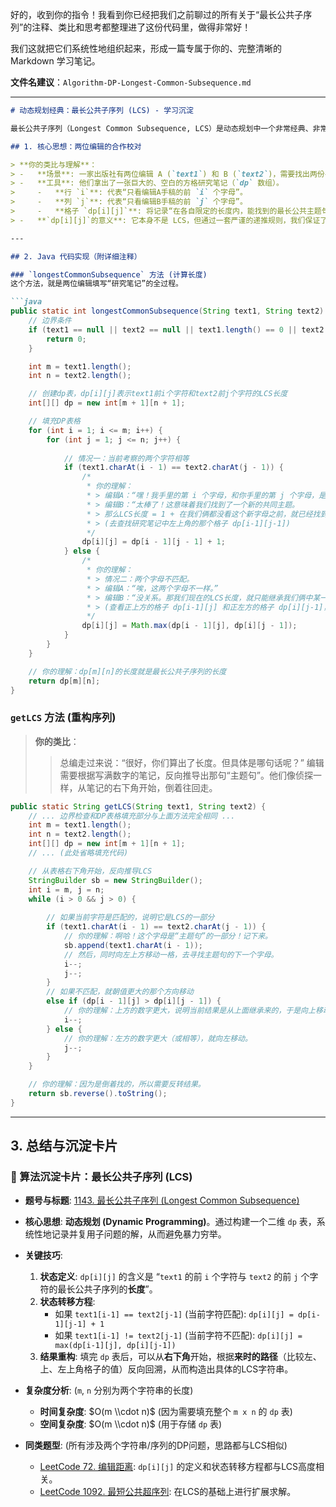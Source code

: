 好的，收到你的指令！我看到你已经把我们之前聊过的所有关于“最长公共子序列”的注释、类比和思考都整理进了这份代码里，做得非常好！

我们这就把它们系统性地组织起来，形成一篇专属于你的、完整清晰的 Markdown 学习笔记。

**文件名建议**：`Algorithm-DP-Longest-Common-Subsequence.md`

-----

````markdown
# 动态规划经典：最长公共子序列 (LCS) - 学习沉淀

最长公共子序列（Longest Common Subsequence, LCS）是动态规划中一个非常经典、非常有代表性的二维 DP 问题。它的解法完美地展示了如何通过构建一个二维表格，来解决涉及两个序列（或字符串）的匹配问题。

## 1. 核心思想：两位编辑的合作校对

> **你的类比与理解**：
> -   **场景**: 一家出版社有两位编辑 A (`text1`) 和 B (`text2`)，需要找出两份手稿中最长的、共同拥有的“主题句”。这个“主题句”中的字母，必须按先后顺序出现，但可以不连续。
> -   **工具**: 他们拿出了一张巨大的、空白的方格研究笔记（`dp` 数组）。
>     -   **行 `i`**: 代表“只看编辑A手稿的前 `i` 个字母”。
>     -   **列 `j`**: 代表“只看编辑B手稿的前 `j` 个字母”。
>     -   **格子 `dp[i][j]`**: 将记录“在各自限定的长度内，能找到的最长公共主题句的长度”。
> -   **`dp[i][j]`的意义**: 它本身不是 LCS，但通过一套严谨的递推规则，我们保证了这个格子里填的数字，恰好等于对应子问题的答案。它的意义是从更小的、已确定的子问题那里**“继承”并“构建”**出来的。

---

## 2. Java 代码实现（附详细注释）

### `longestCommonSubsequence` 方法 (计算长度)
这个方法，就是两位编辑填写“研究笔记”的全过程。

```java
public static int longestCommonSubsequence(String text1, String text2) {
    // 边界条件
    if (text1 == null || text2 == null || text1.length() == 0 || text2.length() == 0) {
        return 0;
    }

    int m = text1.length();
    int n = text2.length();

    // 创建dp表，dp[i][j]表示text1前i个字符和text2前j个字符的LCS长度
    int[][] dp = new int[m + 1][n + 1];

    // 填充DP表格
    for (int i = 1; i <= m; i++) {
        for (int j = 1; j <= n; j++) {
            
            // 情况一：当前考察的两个字符相等
            if (text1.charAt(i - 1) == text2.charAt(j - 1)) {
                /*
                 * 你的理解：
                 * > 编辑A：“嘿！我手里的第 i 个字母，和你手里的第 j 个字母，是一样的！”
                 * > 编辑B：“太棒了！这意味着我们找到了一个新的共同主题。
                 * > 那么LCS长度 = 1 + 在我们俩都没看这个新字母之前，就已经找到的LCS长度。”
                 * > (去查找研究笔记中左上角的那个格子 dp[i-1][j-1])
                 */
                dp[i][j] = dp[i - 1][j - 1] + 1;
            } else {
                /*
                 * 你的理解：
                 * > 情况二：两个字母不匹配。
                 * > 编辑A：“唉，这两个字母不一样。”
                 * > 编辑B：“没关系。那我们现在的LCS长度，就只能继承我们俩中某一个人‘退一步’时的最优结果了。”
                 * > (查看正上方的格子 dp[i-1][j] 和正左方的格子 dp[i][j-1]，取较大值)
                 */
                dp[i][j] = Math.max(dp[i - 1][j], dp[i][j - 1]);
            }
        }
    }

    // 你的理解：dp[m][n]的长度就是最长公共子序列的长度
    return dp[m][n];
}
````

### `getLCS` 方法 (重构序列)

> **你的类比**：
>
> > 总编走过来说：“很好，你们算出了长度。但具体是哪句话呢？”
> > 编辑需要根据写满数字的笔记，反向推导出那句“主题句”。他们像侦探一样，从笔记的右下角开始，倒着往回走。

```java
public static String getLCS(String text1, String text2) {
    // ... 边界检查和DP表格填充部分与上面方法完全相同 ...
    int m = text1.length();
    int n = text2.length();
    int[][] dp = new int[m + 1][n + 1];
    // ... (此处省略填充代码)

    // 从表格右下角开始，反向推导LCS
    StringBuilder sb = new StringBuilder();
    int i = m, j = n;
    while (i > 0 && j > 0) {
        
        // 如果当前字符是匹配的，说明它是LCS的一部分
        if (text1.charAt(i - 1) == text2.charAt(j - 1)) {
            // 你的理解：啊哈！这个字母是“主题句”的一部分！记下来。
            sb.append(text1.charAt(i - 1));
            // 然后，同时向左上方移动一格，去寻找主题句的下一个字母。
            i--;
            j--;
        } 
        // 如果不匹配，就朝值更大的那个方向移动
        else if (dp[i - 1][j] > dp[i][j - 1]) {
            // 你的理解：上方的数字更大，说明当前结果是从上面继承来的，于是向上移动。
            i--;
        } else {
            // 你的理解：左方的数字更大（或相等），就向左移动。
            j--;
        }
    }

    // 你的理解：因为是倒着找的，所以需要反转结果。
    return sb.reverse().toString();
}
```

-----

## 3\. 总结与沉淀卡片

### 📝 算法沉淀卡片：最长公共子序列 (LCS)

  - **题号与标题**: [1143. 最长公共子序列 (Longest Common Subsequence)](https://leetcode.cn/problems/longest-common-subsequence/)

  - **核心思想**: **动态规划 (Dynamic Programming)**。通过构建一个二维 `dp` 表，系统性地记录并复用子问题的解，从而避免暴力穷举。

  - **关键技巧**:

    1.  **状态定义**: `dp[i][j]` 的含义是 “`text1` 的前 `i` 个字符与 `text2` 的前 `j` 个字符的最长公共子序列的**长度**”。
    2.  **状态转移方程**:
          - 如果 `text1[i-1] == text2[j-1]` (当前字符匹配):
            `dp[i][j] = dp[i-1][j-1] + 1`
          - 如果 `text1[i-1] != text2[j-1]` (当前字符不匹配):
            `dp[i][j] = max(dp[i-1][j], dp[i][j-1])`
    3.  **结果重构**: 填完 `dp` 表后，可以从**右下角**开始，根据**来时的路径**（比较左、上、左上角格子的值）反向回溯，从而构造出具体的LCS字符串。

  - **复杂度分析**: (`m`, `n` 分别为两个字符串的长度)

      - **时间复杂度**: $O(m \\cdot n)$ (因为需要填充整个 `m x n` 的 `dp` 表)
      - **空间复杂度**: $O(m \\cdot n)$ (用于存储 `dp` 表)

  - **同类题型**: (所有涉及两个字符串/序列的DP问题，思路都与LCS相似)

      - [LeetCode 72. 编辑距离](https://leetcode.cn/problems/edit-distance/): `dp[i][j]` 的定义和状态转移方程都与LCS高度相关。
      - [LeetCode 1092. 最短公共超序列](https://leetcode.cn/problems/shortest-common-supersequence/): 在LCS的基础上进行扩展求解。

<!-- end list -->

```
```
